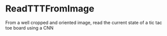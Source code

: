 # ReadTTTFromImage
From a well cropped and oriented image, read the current state of a tic tac toe board using a CNN
